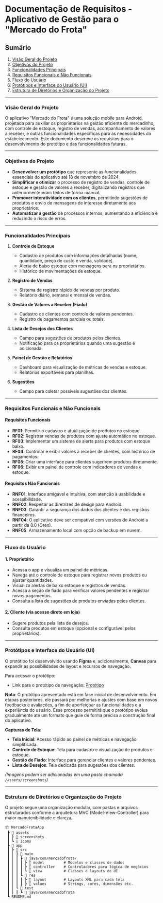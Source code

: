# Documentação de Requisitos - Aplicativo de Gestão para o "Mercado do Frota"

## Sumário
1. [Visão Geral do Projeto](#visão-geral-do-projeto)
2. [Objetivos do Projeto](#objetivos-do-projeto)
3. [Funcionalidades Principais](#funcionalidades-principais)
4. [Requisitos Funcionais e Não Funcionais](#requisitos-funcionais-e-não-funcionais)
5. [Fluxo do Usuário](#fluxo-do-usuário)
6. [Protótipos e Interface do Usuário (UI)](#protótipos-e-interface-do-usuário-ui)
7. [Estrutura de Diretórios e Organização do Projeto](#estrutura-de-diretórios-e-organização-do-projeto)

---

### Visão Geral do Projeto
O aplicativo "Mercado do Frota" é uma solução mobile para Android, projetada para auxiliar os proprietários na gestão eficiente do mercadinho, com controle de estoque, registro de vendas, acompanhamento de valores a receber, e outras funcionalidades específicas para as necessidades do estabelecimento. Este documento descreve os requisitos para o desenvolvimento do protótipo e das funcionalidades futuras.

---

### Objetivos do Projeto
- **Desenvolver um protótipo** que represente as funcionalidades essenciais do aplicativo até 18 de novembro de 2024.
- **Simplificar e otimizar** o processo de registro de vendas, controle de estoque e gestão de valores a receber, digitalizando registros que anteriormente eram feitos de forma manual.
- **Promover interatividade com os clientes**, permitindo sugestões de produtos e envio de mensagens de interesse diretamente aos proprietários.
- **Automatizar a gestão** de processos internos, aumentando a eficiência e reduzindo o risco de erros.

---

### Funcionalidades Principais
1. **Controle de Estoque**
   - Cadastro de produtos com informações detalhadas (nome, quantidade, preço de custo e venda, validade).
   - Alerta de baixo estoque com mensagens para os proprietários.
   - Histórico de movimentações de estoque.

2. **Registro de Vendas**
   - Sistema de registro rápido de vendas por produto.
   - Relatório diário, semanal e mensal de vendas.

3. **Gestão de Valores a Receber (Fiado)**
   - Cadastro de clientes com controle de valores pendentes.
   - Registro de pagamentos parciais ou totais.

4. **Lista de Desejos dos Clientes**
   - Campo para sugestões de produtos pelos clientes.
   - Notificação para os proprietários quando uma sugestão é adicionada.

5. **Painel de Gestão e Relatórios**
   - Dashboard para visualização de métricas de vendas e estoque.
   - Relatórios exportáveis para planilhas.
  
6. **Sugestões**
   - Campo para coletar possíveis sugestões dos clientes.

---

### Requisitos Funcionais e Não Funcionais

#### Requisitos Funcionais
- **RF01**: Permitir o cadastro e atualização de produtos no estoque.
- **RF02**: Registrar vendas de produtos com ajuste automático no estoque.
- **RF03**: Implementar um sistema de alerta para produtos com estoque baixo.
- **RF04**: Controlar e exibir valores a receber de clientes, com histórico de pagamentos.
- **RF05**: Criar uma interface para clientes sugerirem produtos diretamente.
- **RF06**: Exibir um painel de controle com indicadores de vendas e estoque.

#### Requisitos Não Funcionais
- **RNF01**: Interface amigável e intuitiva, com atenção à usabilidade e acessibilidade.
- **RNF02**: Respeitar as diretrizes de design para Android.
- **RNF03**: Garantir a segurança dos dados dos clientes e dos registros financeiros.
- **RNF04**: O aplicativo deve ser compatível com versões do Android a partir da 8.0 (Oreo).
- **RNF05**: Armazenamento local com opção de backup em nuvem.

---

### Fluxo do Usuário

#### 1. **Proprietário**
   - Acessa o app e visualiza um painel de métricas.
   - Navega até o controle de estoque para registrar novos produtos ou ajustar quantidades.
   - Visualiza alertas de baixo estoque e registros de vendas.
   - Acessa a seção de fiado para verificar valores pendentes e registrar novos pagamentos.
   - Consulta a lista de sugestões de produtos enviadas pelos clientes.

#### 2. **Cliente (via acesso direto em loja)**
   - Sugere produtos pela lista de desejos.
   - Consulta produtos em estoque (opcional e configurável pelos proprietários).

---

### Protótipos e Interface do Usuário (UI)
O protótipo foi desenvolvido usando **Figma** e, adicionalmente, **Canvas** para expandir as possibilidades de layout e recursos de navegação.

Para acessar o protótipo:
- Link para o protótipo de navegação: [Protótipo](https://www.figma.com/design/Bnrti7QwX1siH4k6fPwe1Z/Prot%C3%B3tipo---Mercado-do-Frota?node-id=99-3&t=7aqwldIi8kMsrS2G-1)

**Nota**: O protótipo apresentado está em fase inicial de desenvolvimento. Em etapas posteriores, ele passará por melhorias e ajustes com base em novos feedbacks e avaliações, a fim de aperfeiçoar as funcionalidades e a experiência do usuário. Esse processo permitirá que o protótipo evolua gradualmente até um formato que guie de forma precisa a construção final do aplicativo.

**Capturas de Tela**:
- **Tela Inicial**: Acesso rápido ao painel de métricas e navegação simplificada.
- **Controle de Estoque**: Tela para cadastro e visualização de produtos e estoque.
- **Gestão de Fiado**: Interface para gerenciar clientes e valores pendentes.
- **Lista de Desejos**: Tela dedicada para sugestões dos clientes.

*(Imagens podem ser adicionadas em uma pasta chamada `/assets/screenshots`)*

---

### Estrutura de Diretórios e Organização do Projeto

O projeto segue uma organização modular, com pastas e arquivos estruturados conforme a arquitetura MVC (Model-View-Controller) para maior manutenibilidade e clareza.

```plaintext
📦 MercadoFrotaApp
 ┣ 📂 assets
 ┃ ┣ 📂 screenshots
 ┃ ┗ 📂 icons
 ┣ 📂 app
 ┃ ┣ 📂 src
 ┃ ┃ ┣ 📂 main
 ┃ ┃ ┃ ┣ 📂 java/com/mercadofrota/
 ┃ ┃ ┃ ┃ ┣ 📂 model         # Modelos e classes de dados
 ┃ ┃ ┃ ┃ ┣ 📂 controller    # Controladores para lógica de negócios
 ┃ ┃ ┃ ┃ ┗ 📂 view          # Classes e layouts de UI
 ┃ ┃ ┃ ┗ 📂 res
 ┃ ┃ ┃ ┃ ┣ 📂 layout        # Layouts XML para cada tela
 ┃ ┃ ┃ ┃ ┣ 📂 values        # Strings, cores, dimensões etc.
 ┃ ┃ ┗ 📂 test
 ┃ ┃ ┃ ┗ 📂 java/com/mercadofrota
 ┗ README.md
